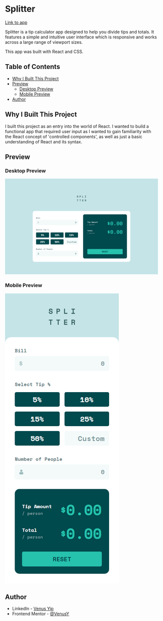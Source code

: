 # Splitter

[Link to app](https://venusy.github.io/splitter/)

Splitter is a tip calculator app designed to help you divide tips and totals. 
It features a simple and intuitive user interface which is responsive and 
works across a large range of viewport sizes.

This app was built with React and CSS.

## Table of Contents

- [Why I Built This Project](#why-i-built-this-project)
- [Preview](#preview)
  - [Desktop Preview](#desktop-preview)
  - [Mobile Preview](#mobile-preview)
- [Author](#author)

## Why I Built This Project

I built this project as an entry into the world of React. I wanted to build a 
functional app that required user input as I wanted to gain familiarity with 
the React concept of 'controlled components', as well as just a basic
understanding of React and its syntax.

## Preview

### Desktop Preview

![Desktop preview](./public/readme-images/desktop-preview.png)

### Mobile Preview

![Mobile preview](./public/readme-images/mobile-preview.png)

## Author

- LinkedIn - [Venus Yip](https://www.linkedin.com/in/venus-yip-869aa4217/)
- Frontend Mentor - [@VenusY](https://www.frontendmentor.io/profile/VenusY)
